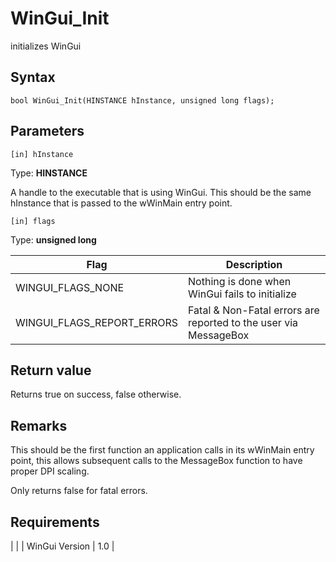 # WinGui_Init

initializes WinGui

## Syntax

```
bool WinGui_Init(HINSTANCE hInstance, unsigned long flags);
```

## Parameters

```
[in] hInstance
```
Type: **HINSTANCE**

A handle to the executable that is using WinGui. This should be the same hInstance that is passed to the wWinMain entry point.

```
[in] flags
```
Type: **unsigned long**

| Flag | Description |
| --- | --- |
| WINGUI_FLAGS_NONE | Nothing is done when WinGui fails to initialize |
| WINGUI_FLAGS_REPORT_ERRORS | Fatal & Non-Fatal errors are reported to the user via MessageBox |

## Return value

Returns true on success, false otherwise.

## Remarks

This should be the first function an application calls in its wWinMain entry point, this allows subsequent calls to the MessageBox function to have proper DPI scaling.

Only returns false for fatal errors.

## Requirements

|                      |
| WinGui Version | 1.0 |
